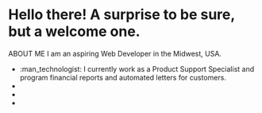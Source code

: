 <h1> Hello there! A surprise to be sure, but a welcome one. </h1>

ABOUT ME
I am an aspiring Web Developer in the Midwest, USA.
<ul>
    <li>:man_technologist: I currently work as a Product Support Specialist and program financial reports and automated letters for customers.</li>
    <li> </li>
    <li> </li>
    <li> </li>
</ul>


